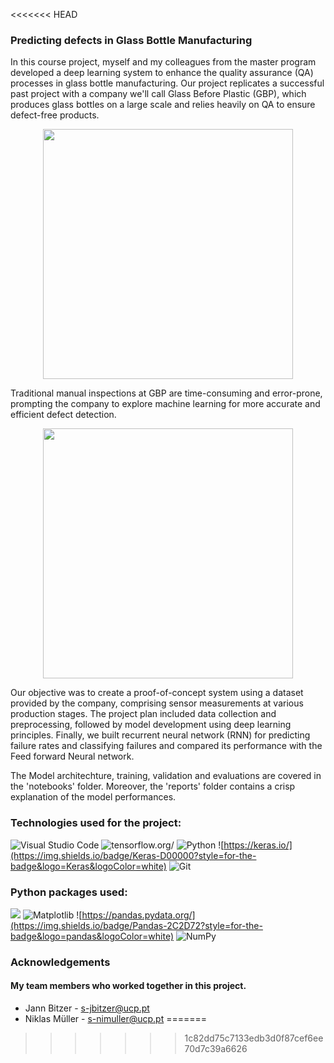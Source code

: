 
<<<<<<< HEAD
### Predicting defects in Glass Bottle Manufacturing

In this course project, myself and my colleagues from the master program developed a deep learning system to enhance the quality assurance (QA) processes in glass bottle manufacturing. Our project replicates a successful past project with a company we'll call Glass Before Plastic (GBP), which produces glass bottles on a large scale and relies heavily on QA to ensure defect-free products. 



<div align="center">
  <a href="https://github.com/Joe-Raymond-Justione/Deep_learning/assets/171755523/59132310-dd24-4838-9373-5c1a8407210a">
    <img src="https://github.com/Joe-Raymond-Justione/Deep_learning/assets/171755523/59132310-dd24-4838-9373-5c1a8407210a" width="400"/>
  </a>
</div>




Traditional manual inspections at GBP are time-consuming and error-prone, prompting the company to explore machine learning for more accurate and efficient defect detection.

<div align="center">
  <a href="https://github.com/Joe-Raymond-Justione/Deep_learning/assets/171755523/25de6543-93d8-40d3-b308-dbab8f8fc3b6">
    <img src="https://github.com/Joe-Raymond-Justione/Deep_learning/assets/171755523/25de6543-93d8-40d3-b308-dbab8f8fc3b6" width="400"/>
  </a>
</div>

Our objective was to create a proof-of-concept system using a dataset provided by the company, comprising sensor measurements at various production stages. The project plan included data collection and preprocessing, followed by model development using deep learning principles. Finally, we built recurrent neural network (RNN) for predicting failure rates and classifying failures and compared its performance with the Feed forward Neural network.


The Model architechture, training, validation and evaluations are covered in the 'notebooks' folder. Moreover, the 'reports' folder contains a crisp explanation of the model performances.



### Technologies used for the project:
![Visual Studio Code](https://img.shields.io/badge/Visual%20Studio%20Code-0078d7.svg?style=for-the-badge&logo=visual-studio-code&logoColor=white)
![tensorflow.org/](https://img.shields.io/badge/TensorFlow-FF6F00?style=for-the-badge&logo=TensorFlow&logoColor=white)
![Python](https://img.shields.io/badge/python-3670A0?style=for-the-badge&logo=python&logoColor=ffdd54)
![https://keras.io/](https://img.shields.io/badge/Keras-D00000?style=for-the-badge&logo=Keras&logoColor=white)
![Git](https://img.shields.io/badge/git-%23F05033.svg?style=for-the-badge&logo=git&logoColor=white)


### Python packages used:

![](https://img.shields.io/badge/scikit_learn-F7931E?style=for-the-badge&logo=scikit-learn&logoColor=white)
![Matplotlib](https://img.shields.io/badge/Matplotlib-%23ffffff.svg?style=for-the-badge&logo=Matplotlib&logoColor=black)
![https://pandas.pydata.org/](https://img.shields.io/badge/Pandas-2C2D72?style=for-the-badge&logo=pandas&logoColor=white)
![NumPy](https://img.shields.io/badge/numpy-%23013243.svg?style=for-the-badge&logo=numpy&logoColor=white)






### Acknowledgements

 #### My team members who worked together in this project.
 - Jann Bitzer - s-jbitzer@ucp.pt
 - Niklas Müller - s-nimuller@ucp.pt
=======
>>>>>>> 1c82dd75c7133edb3d0f87cef6ee70d7c39a6626

